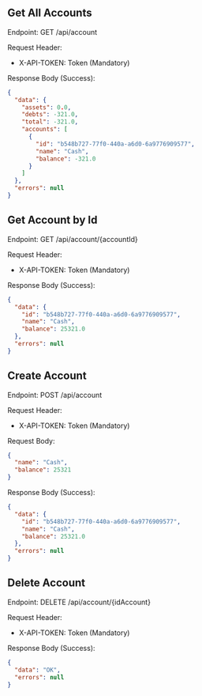 ## Get All Accounts

Endpoint: GET /api/account

Request Header:

- X-API-TOKEN: Token (Mandatory)

Response Body (Success):

```json
{
  "data": {
    "assets": 0.0,
    "debts": -321.0,
    "total": -321.0,
    "accounts": [
      {
        "id": "b548b727-77f0-440a-a6d0-6a9776909577",
        "name": "Cash",
        "balance": -321.0
      }
    ]
  },
  "errors": null
}
```

## Get Account by Id

Endpoint: GET /api/account/{accountId}

Request Header:

- X-API-TOKEN: Token (Mandatory)

Response Body (Success):

```json
{
  "data": {
    "id": "b548b727-77f0-440a-a6d0-6a9776909577",
    "name": "Cash",
    "balance": 25321.0
  },
  "errors": null
}
```

## Create Account

Endpoint: POST /api/account

Request Header:

- X-API-TOKEN: Token (Mandatory)

Request Body:

```json
{
  "name": "Cash",
  "balance": 25321
}
```

Response Body (Success):

```json
{
  "data": {
    "id": "b548b727-77f0-440a-a6d0-6a9776909577",
    "name": "Cash",
    "balance": 25321.0
  },
  "errors": null
}
```

## Delete Account

Endpoint: DELETE /api/account/{idAccount}

Request Header:

- X-API-TOKEN: Token (Mandatory)

Response Body (Success):

```json
{
  "data": "OK",
  "errors": null
}
```